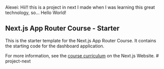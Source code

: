 Alexei: Hii!! this is a project in next I made when I was learning this great technology, so... Hello World!

## Next.js App Router Course - Starter

This is the starter template for the Next.js App Router Course. It contains the starting code for the dashboard application.

For more information, see the [course curriculum](https://nextjs.org/learn) on the Next.js Website.
#   p r o j e c t - n e x t 
 
 
